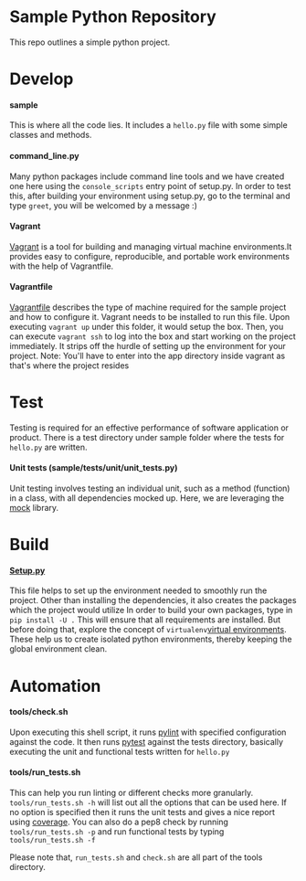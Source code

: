 # Sample Python Repository

This repo outlines a simple python project.

# Develop

#### sample
This is where all the code lies. It includes a `hello.py` file with some simple classes and methods.
#### command_line.py
Many python packages include command line tools and we have created one here using the `console_scripts` entry point
of setup.py. In order to test this, after building your environment using setup.py, go to the terminal and type
 `greet`, you will be welcomed by a message :)

#### Vagrant
[Vagrant](https://www.vagrantup.com/) is a tool for building and managing virtual machine environments.It provides easy 
to configure, reproducible, and portable work environments with the help of Vagrantfile.

#### Vagrantfile
[Vagrantfile](https://www.vagrantup.com/docs/vagrantfile/) describes the type of machine required for the sample project and how to configure it.
Vagrant needs to be installed to run this file. Upon executing `vagrant up` under this folder, it would setup the box.
Then, you can execute `vagrant ssh` to log into the box and start working on the project immediately.
It strips off the hurdle of setting up the environment for your project.
Note: You'll have to enter into the app directory inside vagrant as that's where the project resides 

# Test
Testing is required for an effective performance of software application or product. There is a test directory under sample folder where the tests for `hello.py` are written.

#### Unit tests (sample/tests/unit/unit_tests.py)
Unit testing involves testing an individual unit, such as a method (function) in a class, with all dependencies mocked up.
Here, we are leveraging the [mock](https://pypi.python.org/pypi/mock) library. 


# Build

#### [Setup.py](https://docs.python.org/2/distutils/setupscript.html)
This file helps to set up the environment needed to smoothly run the project. Other than installing the dependencies, it also creates the packages which the project would utilize
In order to build your own packages, type in `pip install -U .` This will ensure that all requirements are installed. 
But before doing that, explore the concept of `virtualenv`[virtual environments](https://virtualenv.pypa.io/en/stable/userguide/). These help us to create isolated python environments, thereby keeping the global
environment clean. 

# Automation 
#### tools/check.sh
Upon executing this shell script, it runs [pylint](https://www.pylint.org/) with specified configuration against
the code. It then runs [pytest](https://docs.pytest.org/en/latest/) against the tests directory, basically executing the 
unit and functional tests written for `hello.py`

#### tools/run_tests.sh
This can help you run linting or different checks more granularly.
`tools/run_tests.sh -h` will list out all the options that can be used here. If no option is specified then it runs the unit
tests and gives a nice report using [coverage](https://coverage.readthedocs.io/en/coverage-4.4.1/).
You can also do a pep8 check by running `tools/run_tests.sh -p` and run functional tests by typing `tools/run_tests.sh -f`

Please note that, `run_tests.sh` and `check.sh` are all part of the tools directory.
